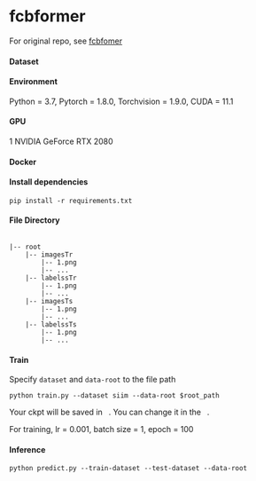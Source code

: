 # fcbformer
For original repo, see [fcbfomer](https://github.com/ESandML/FCBFormer)

#### Dataset

#### Environment

Python = 3.7, Pytorch = 1.8.0, Torchvision = 1.9.0, CUDA = 11.1 

#### GPU

1 NVIDIA GeForce RTX 2080

#### Docker


#### Install dependencies

```
pip install -r requirements.txt
```


#### File Directory
```

|-- root
	|-- imagesTr
		|-- 1.png
		|-- ...
	|-- labelssTr
		|-- 1.png
		|-- ...
	|-- imagesTs
		|-- 1.png
		|-- ...
	|-- labelssTs
		|-- 1.png
		|-- ...

```

#### Train

Specify `dataset` and  `data-root` to the file path 

```
python train.py --dataset siim --data-root $root_path

```

Your ckpt will be saved in ` `. You can change it in the ` `.

For training, lr = 0.001, batch size = 1, epoch = 100
#### Inference


```
python predict.py --train-dataset --test-dataset --data-root 
```

